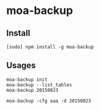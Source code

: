 # moa-backup

## Install

    [sudo] npm install -g moa-backup
    
## Usages

    moa-backup init
    moa-backup --list_tables
    moa-backup 20150823
    
    moa-backup -cfg aaa -d 20150823